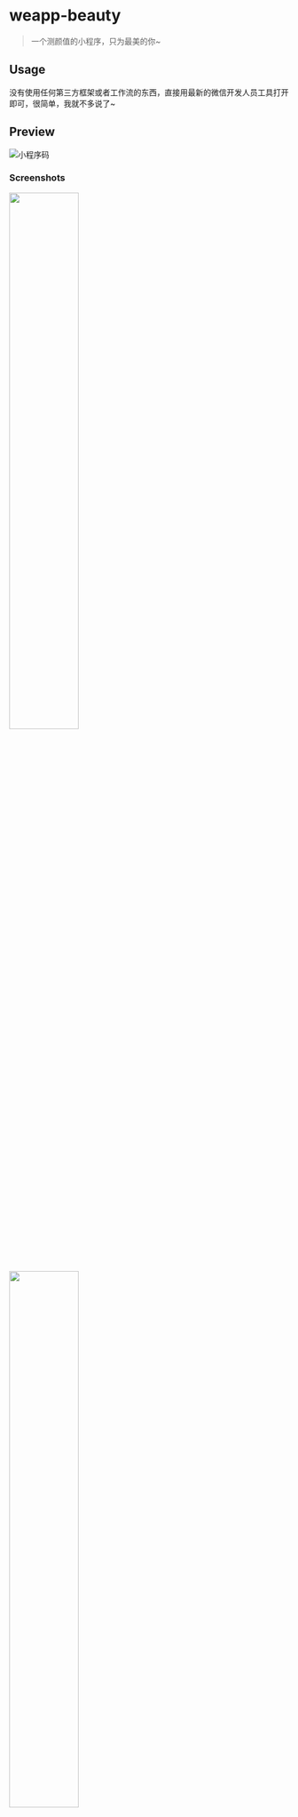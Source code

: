 # weapp-beauty

> 一个测颜值的小程序，只为最美的你~

## Usage

没有使用任何第三方框架或者工作流的东西，直接用最新的微信开发人员工具打开即可，很简单，我就不多说了~

## Preview

![小程序码](https://user-images.githubusercontent.com/6166576/41018409-4a358c82-698c-11e8-9518-8cef986641d5.jpg)

### Screenshots

<p>
  <img src="https://user-images.githubusercontent.com/6166576/41015322-89827450-697c-11e8-8987-8e8bb2bca948.png" width="49.75%">
  <img src="https://user-images.githubusercontent.com/6166576/41015326-89da227c-697c-11e8-9bb7-71c4e6a566e4.png" width="49.75%">
</p>

### Videos

<a href="https://youtu.be/_7AhnsBGMD4" title="Preview through the YouTube"><img src="https://img.youtube.com/vi/_7AhnsBGMD4/0.jpg" width="100%"></a>
